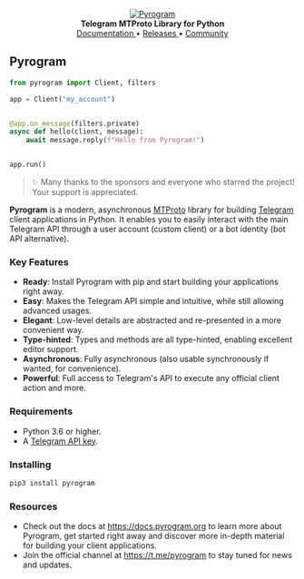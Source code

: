 <p align="center">
    <a href="https://github.com/pyrogram/pyrogram">
        <img src="https://i.imgur.com/BOgY9ai.png" alt="Pyrogram">
    </a>
    <br>
    <b>Telegram MTProto Library for Python</b>
    <br>
    <a href="https://docs.pyrogram.org">
        Documentation
    </a>
    •
    <a href="https://docs.pyrogram.org/releases">
        Releases
    </a>
    •
    <a href="https://t.me/pyrogram">
        Community
    </a>
</p>

## Pyrogram

``` python
from pyrogram import Client, filters

app = Client("my_account")


@app.on_message(filters.private)
async def hello(client, message):
    await message.reply(f"Hello from Pyrogram!")


app.run()
```

> ✨ Many thanks to the sponsors and everyone who starred the project! Your support is appreciated.

**Pyrogram** is a modern, asynchronous [MTProto](https://docs.pyrogram.org/topics/mtproto-vs-botapi) library for
building [Telegram](https://telegram.org/) client applications in Python. It enables you to easily interact with
the main Telegram API through a user account (custom client) or a bot identity (bot API alternative).

### Key Features

- **Ready**: Install Pyrogram with pip and start building your applications right away.
- **Easy**: Makes the Telegram API simple and intuitive, while still allowing advanced usages.
- **Elegant**: Low-level details are abstracted and re-presented in a more convenient way.
- **Type-hinted**: Types and methods are all type-hinted, enabling excellent editor support.
- **Asynchronous**: Fully asynchronous (also usable synchronously if wanted, for convenience).
- **Powerful**: Full access to Telegram's API to execute any official client action and more.

### Requirements

- Python 3.6 or higher.
- A [Telegram API key](https://docs.pyrogram.org/intro/setup#api-keys).

### Installing

``` bash
pip3 install pyrogram
```

### Resources

- Check out the docs at https://docs.pyrogram.org to learn more about Pyrogram, get started right
away and discover more in-depth material for building your client applications.
- Join the official channel at https://t.me/pyrogram to stay tuned for news and updates.
